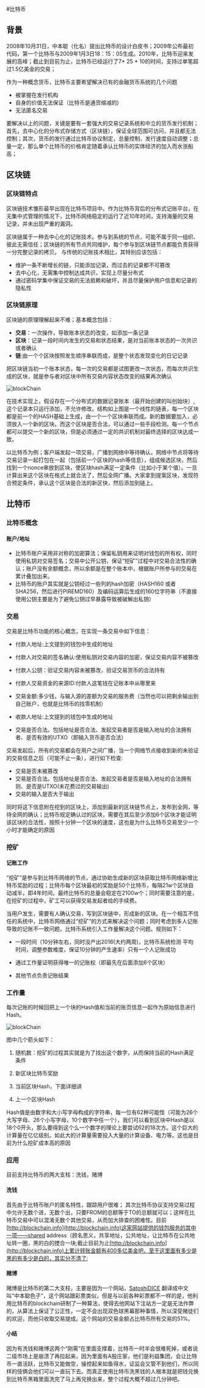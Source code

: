 #比特币

## 背景
2008年10月31日，中本聪（化名）提出比特币的设计白皮书；2009年公布最初代码，第一个比特币与2009年1月3日18：15：05生成。2010年，比特币迎来发展的高峰；截止到目前为止，比特币已经运行了7* 25 * 10的时间，支持过单笔超过1.5亿美金的交易；

作为一种概念货币，比特币主要希望解决已有的金融货币系统的几个问题

* 被掌握在发行机构
* 自身的价值无法保证（比特币是通货缩减的)
* 无法匿名交易

要解决以上的问题，关键是要有一套强大的交易记录系统和中立的货币发行机制；首先，去中心化的分布式存储方式（区块链），保证全球范围可访问，并且都无法控制；其次，货币的发行通过比特币协议制定，总量控制，发行速度自动调整；总量一定，那么单个比特币的价格肯定随着承认比特币的实体经济的加入而水涨船高；


## 区块链

### 区块链特点
区块链技术雏形最早出现在比特币项目中。作为比特币背后的分布式记账平台，在无集中式管理的情况下，比特币网络稳定的运行了近10年时间，支持海量的交易记录，并未出现严重的漏洞。

区块链属于一种去中心化的记账技术。参与到系统的节点，可能不属于同一组织、彼此无需信任；区块链的所有节点共同维护，每个参与到区块链节点都能负责获得一分完整记录的拷贝。
与传统的记账技术相比，其特别应该包括：

*  维护一条不断增长的链，只能添加记录，而过去的记录都不可篡改
*  去中心化，无需集中控制达成共识，实现上尽量分布式
*  通过密码学集中保证交易的无法抵赖和破坏，并且尽量保护用户信息和记录的隐私性


### 区块链原理

区块链的原理理解起来不难；基本概念包括：

 * __交易__：一次操作，导致账本状态的改变，如添加一条记录
 * __区块__：记录一段时间内发生的交易和状态结果，是对当前账本状态的一次共识或者确认
 * __链__:由一个个区块按照发生顺序串联而成，是整个状态发现变化的日记记录

把区块链当初一个账本状态，每一次的交易都是试图更改一次状态，而每次共识生成的区块，就是参与者对区块中所有交易内容状态改变的结果再次确认

![blockChain](https://github.com/Ambtion/ambtion.github.io/blob/master/imageSource/blocchain/blockchian.png?raw=ture)

在技术实现上，假设存在一个分布式的数据记录账本（最开始创建的叫创始块）,这个记录本只运行添加，不允许修改。结构如上图是一个线性的链表，每一个区块都是前一个的HASH基础上生成，由一个一个区块串联而成。新的数据要加入，必须放入一个新的区块。而这个区块是否合法，可以通过一些手段检测。每一个节点都可以提交一个新的区块，但是必须通过一定的共识机制对最终选择的区块达成一致。

以比特币为例；客户端发起一项交易，广播到网络中等待确认。网络中节点将等待交易记录一起打包在一起（包括前一个区块的hash等信息），组成候选区块，然后找到一个nonce串放到区块，使区块hash满足一定条件（比如小于某个值）。一旦计算出来这个区块在格式上就合法了，然后全网广播。大家拿到提案区块，发现符合预定条件，承认这个区块是合法的新区快，然后添加到链上。


## 比特币

### 比特币概念

#### 账户/地址
*  比特币账户采用非对称的加密算法；保留私钥用来证明对钱包的所有权，同时使用私钥对交易签名；交易中公开公钥，保证“挖矿”过程中对交易合法性的确认；账户没有余额概念，所以余额是在整个账本中，根据账户所参与的交易在累计叠加出来。
*  比特币的账户其实就是公钥经过一些列的hash加密（HASH160 或者SHA256，然后进行PIREMD160）及编码运算后生成的160位字符串（不直接使用公钥主要是为了避免公钥过早暴露导致被破解出私钥）


### 交易
交易是比特币功能的核心概念，在实现一条交易中如下信息：

* 付款人地址:上文提到的钱包中生成的地址
* 付款人对交易的签名确认:使用私钥对交易内容的加密，保证交易内容不被篡改
* 付款人公钥：验证交易内容未被篡改，验证交易货币的合法持有
* 付款人交易资金的来源ID:付款人这笔钱在记账本中从哪里来
* 交易金额:多少钱，与输入源的差额为交易的服务费（当然也可以把剩余输出到自己账户，也就是比特币的找零机制）
* 收款人地址:上文提到的钱包中生成的地址

*  交易是否合法。包括地址是否合法、发起交易者是否是输入地址的合法拥有者、是否有效的UTXO（即输入货币是否合法）


交易发起后，所有的交易都会在用户之间广播，当一个网络节点接收到新的未验证的交易信息之后（可能不止一条），进行如下检查:

* 交易是否未被篡改
* 交易是否合法。包括地址是否合法、发起交易者是否是输入地址的合法拥有则、是否是UTXO(未花费过的交易输出)
* 交易的输入是否大于输出

同时将这下信息附在挖到的区块上，添加到最新的区块链节点上，发布到全网，等待全网的确认；比特币规定确认过的区块，需要在其后至少添加6个区块才能证明该区块的合法性，按照十分钟一个区块的速度，这也是为什么比特币交易至少一个小时才能确定的原因

### 挖矿

#### 记账工作

“挖矿”是参与到比特币网络的节点，通过协助生成新的区块获取比特币网络新增比特币奖励的过程；比特币每个区块最初的奖励是50个比特币，每隔21w个区块自动减半，即4年时间，最终比特币的总量会稳定在2100w个；同时需要注意的是，在挖矿的过程中，矿工可以获得交易发起者给的手续费。

当用户发生，需要有人确认交易，写到区块链中，形成新的区块。在一个相互不信任的系统中，比特币网络通过“挖矿”的方式来解决这个问题；同时考虑到多人记账导致的记账不一致问题，比特币系统引入工作量解决这个问题。规则如下：

* 一段时间（10分钟左右，同时没产出2016(大约两周)，比特币系统检测 平均时间，调整参数难度，保证10分钟的产生速率）只有一个人记账成功

* 通过工作量证明获得唯一的记账权（即最先在后面添加6个区块）

* 其他节点负责记账结果


### 工作量

每次记账的时候回把上一个块的Hash值和当前的账页信息一起作为原始信息进行Hash。


![blockChain](https://github.com/Ambtion/ambtion.github.io/blob/master/imageSource/blocchain/block_lastse.png?raw=ture)

图中几个箭头如下：


1. 随机数：挖矿的过程其实就是为了找出这个数字，从而保持当前的Hash满足条件

2. 新区块比特币奖励

3. 当前区块Hash，下面详细讲

4. 上一个区块Hash

Hash值是由数字和大小写字母构成的字符串，每一位有62种可能性（可能为26个大写字母、26个小写字母，10个数字中任一个），我们可以看到区块中Hash是以18个0开头，那么要得到这个么一个数字的理论上要尝试62的18次方。这个巨大的计算量在亿亿级别。如此大的计算量需要投入大量的计算设备、电力等。这也是目前为什么挖矿成本高的原因

### 应用
目前支持比特币的两大支柱：洗钱，赌博

#### 洗钱
首先由于比特币账户的匿名特性，跟踪用户很难；
其次比特币协议支持交易过程中允许无数个进，无数个出，只要FROM的总额等于TO的总额就可以；这样在比特币交易中可以混淆无数个其他交易，从而加大排查的困难性。目前[http://blockchain.info](http://blockchain.info)这家网站提供的钱包服务的其中一项——shared address（顾名思义，共享地址，公共地址，让比特币在公共地址转一圈，黑的白的搅合一块;截止目前为止[http://blockchain.info](http://blockchain.info)上累计转账金额有400多亿美金吧，至于这里面有多少是黑的有多少是白的，其实分不清了;

#### 赌博
赌博是比特币的第二大支柱，主要是因为一个网站，[SatoshiDICE](https://satoshidice.com/)  翻译成中文叫“中本聪色子”，这个网站跟彩票类似，但是与以前各种彩票都不一样的是，他利用比特币的blockchain研制了一种算法，使得去他网站下注站方一定是无法作弊的，从算法上保证了公正性，一定不会出现双色球黑幕那种事情，所以深受赌徒们的欢迎，而他只收取交易提成。这个网站的交易金额占比特币所有交易的51%。

#### 小结
因为有洗钱和赌博这两个“刚需”在里面支撑着，比特币一时半会很难死掉，或者说二级市场上是崩溃了再拉起来，因为里面有A股庄家，他们是利益集团，会让比特币一直活跃，比特币又能做空，操控起来如鱼得水，证监会又管不到他们，所以同样的伎俩会他们可以一直玩下去。而真正使用比特币洗黑钱的人根本就是把钱兑换到比特币黑箱里面洗完了马上再兑换出来，整个过程大概不超过几分钟吧。






